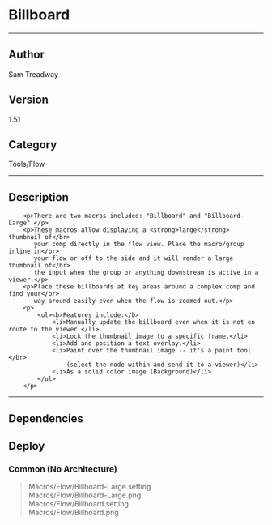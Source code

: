 # Billboard
___

## Author
Sam Treadway

## Version
1.51

## Category
Tools/Flow

___

## Description
		<p>There are two macros included: "Billboard" and "Billboard-Large" </p>
		<p>These macros allow displaying a <strong>large</strong> thumbnail of</br>
		   your comp directly in the flow view. Place the macro/group inline in</br>
		   your flow or off to the side and it will render a large thumbnail of</br>
		   the input when the group or anything downstream is active in a viewer.</p>
		<p>Place these billboards at key areas around a complex comp and find your</br>
		   way around easily even when the flow is zoomed out.</p>
		<p>
			<ul><b>Features include:</b>
				<li>Manually update the billboard even when it is not en route to the viewer.</li>
				<li>Lock the thumbnail image to a specific frame.</li>
				<li>Add and position a text overlay.</li>
				<li>Paint over the thumbnail image -- it's a paint tool!</br>
				    (select the node within and send it to a viewer)</li>
				<li>As a solid color image (Background)</li>
			</ul>
		</p>
	

___

## Dependencies

## Deploy

### Common (No Architecture)

> Macros/Flow/Billboard-Large.setting  
> Macros/Flow/Billboard-Large.png  
> Macros/Flow/Billboard.setting  
> Macros/Flow/Billboard.png  
